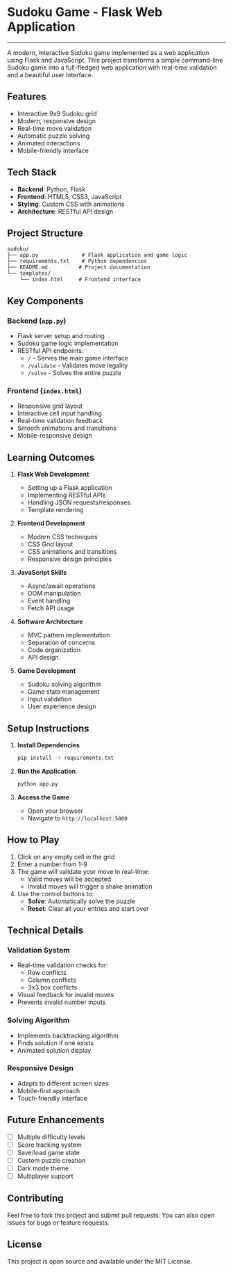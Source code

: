# Sudoku Game - Flask Web Application
--------------------------------

A modern, interactive Sudoku game implemented as a web application using Flask and JavaScript. This project transforms a simple command-line Sudoku game into a full-fledged web application with real-time validation and a beautiful user interface.

## Features

- Interactive 9x9 Sudoku grid
- Modern, responsive design
- Real-time move validation
- Automatic puzzle solving
- Animated interactions
- Mobile-friendly interface

## Tech Stack

- **Backend**: Python, Flask
- **Frontend**: HTML5, CSS3, JavaScript
- **Styling**: Custom CSS with animations
- **Architecture**: RESTful API design

## Project Structure

```
sudoku/
├── app.py              # Flask application and game logic
├── requirements.txt    # Python dependencies
├── README.md          # Project documentation
└── templates/
    └── index.html     # Frontend interface
```

## Key Components

### Backend (`app.py`)
- Flask server setup and routing
- Sudoku game logic implementation
- RESTful API endpoints:
  - `/` - Serves the main game interface
  - `/validate` - Validates move legality
  - `/solve` - Solves the entire puzzle

### Frontend (`index.html`)
- Responsive grid layout
- Interactive cell input handling
- Real-time validation feedback
- Smooth animations and transitions
- Mobile-responsive design

## Learning Outcomes

1. **Flask Web Development**
   - Setting up a Flask application
   - Implementing RESTful APIs
   - Handling JSON requests/responses
   - Template rendering

2. **Frontend Development**
   - Modern CSS techniques
   - CSS Grid layout
   - CSS animations and transitions
   - Responsive design principles

3. **JavaScript Skills**
   - Async/await operations
   - DOM manipulation
   - Event handling
   - Fetch API usage

4. **Software Architecture**
   - MVC pattern implementation
   - Separation of concerns
   - Code organization
   - API design

5. **Game Development**
   - Sudoku solving algorithm
   - Game state management
   - Input validation
   - User experience design

## Setup Instructions

1. **Install Dependencies**
   ```bash
   pip install -r requirements.txt
   ```

2. **Run the Application**
   ```bash
   python app.py
   ```

3. **Access the Game**
   - Open your browser
   - Navigate to `http://localhost:5000`

## How to Play

1. Click on any empty cell in the grid
2. Enter a number from 1-9
3. The game will validate your move in real-time:
   - Valid moves will be accepted
   - Invalid moves will trigger a shake animation
4. Use the control buttons to:
   - **Solve**: Automatically solve the puzzle
   - **Reset**: Clear all your entries and start over

## Technical Details

### Validation System
- Real-time validation checks for:
  - Row conflicts
  - Column conflicts
  - 3x3 box conflicts
- Visual feedback for invalid moves
- Prevents invalid number inputs

### Solving Algorithm
- Implements backtracking algorithm
- Finds solution if one exists
- Animated solution display

### Responsive Design
- Adapts to different screen sizes
- Mobile-first approach
- Touch-friendly interface

## Future Enhancements

- [ ] Multiple difficulty levels
- [ ] Score tracking system
- [ ] Save/load game state
- [ ] Custom puzzle creation
- [ ] Dark mode theme
- [ ] Multiplayer support

## Contributing

Feel free to fork this project and submit pull requests. You can also open issues for bugs or feature requests.

## License

This project is open source and available under the MIT License.
